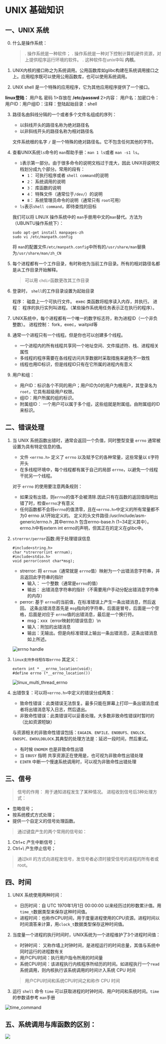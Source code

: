 # UNIX 基础知识

## 一、UNIX 系统
0. 什么是操作系统：
	>. 操作系统是一种软件；
	>. 操作系统是一种对下控制计算机硬件资源，对上提供程序运行环境的软件。
	>. 这种软件在unix中叫 **内核**。
	
1. UNIX内核的接口称之为系统调用。公用函数库如glibc构建在系统调用接口之上。应用程序既可以使用公用函数库，也可以使用系统调用。

2. UNIX shell 是一个特殊的应用程序，它为其他应用程序提供了一个接口。

**linux登陆：**
	用户名
	密码
	    1>存放在 __/etc/passwd__
	    2>内容： 用户名：加密口令：用户ID：用户组ID：注释：登陆起始目录：shell

3. 路径名由斜线分隔的一个或者多个文件名组成的序列：
	- 以斜线开头的路径名称为绝对路径名
	- 以非斜线开头的路径名称为相对路径名
	
	文件系统根的名字 `/` 是一个特殊的绝对路径名。它不包含任何其他的字符。

4. 查看UNIX系统`ls`命令的 `man`帮助手册：`man 1 ls`或者 `man -s1 ls`。
	- `1`表示第一部分。由于很多命令的说明文档过于庞大，因此 UNIX将说明文档划分成九个部分。常用的段有：
		- `1`： 可执行程序或者 `shell command`的说明
		- `2`： 系统调用的说明
		- `3`： 库函数的说明
		- `4`： 特殊文件（通常位于`/dev/`）的说明
		- `8`： 系统管理员命令的说明（通常只有 `root`可用）
	- `ls`表示`shell command`，即待查找的目标
	
	我们可以将 LINUX 操作系统中的 `man`手册用中文的`man`替代。方法为（UBUNTU操作系统下）：

	```
	sudo apt-get install manpages-zh
	sudo vi /etc/manpath.config
	```
	将 `man`的配置文件`/etc/manpath.config`中所有的`/usr/share/man`替换为`/usr/share/man/zh_CN`

5. 每个进程都有一个工作目录，有时称他为当前工作目录。所有的相对路径名都是从工作目录开始解释。
	> 可以用 `chdir`函数更改其工作目录

6. 登录时， `shell`的工作目录设置为起始目录

   程序：
        磁盘上一个可执行文件。
	exec 类函数将程序读入内存，并执行。
   进程：
       程序的执行实列叫进程。（某些操作系统用任务表示正在执行的程序）。
       
7. UNIX系统中，每个进程都有一个唯一的数字标志符，称为进程ID（一个非负整数）。
    进程控制：
        fork，exec，waitpid等

8. 通常一个进程只有一个线程。但是你也可以创建多个线程。
	- 一个进程内的所有线程共享同一个地址空间、文件描述符、栈、进程相关属性
	- 多线程的程序需要在各线程访问共享数据时采取措施来避免不一致性
	- 线程也用ID标识，但是线程ID只有在它所属的进程内有意义

9.  用户和组：
	- 用户ID：标识各个不同的用户；用户ID为0的用户为根用户，其登录名为 `root`，它具有超级用户权限。
	- 组ID：用户所属的组的标识。
	- 附属组ID： 一个用户可以属于多个组，这些组就是附属组。由附属组的ID来标识。


## 二、错误处理

1. 当 UNIX 系统函数出错时，通常会返回一个负值，同时整型变量 `errno` 通常被设置为具有特定信息的值。
	- 文件 `<errno.h>` 定义了 `errno` 以及赋予它的各种常量，这些常量以 `E`字符开头
	- 在多线程环境中，每个线程都有属于自己的局部 `errno`，以避免一个线程干扰另一个线程。

	对于 `errno` 的使用要注意两条规则：

	- 如果没有出错，则`errno`的值不会被清除.因此只有在函数的返回值指明出错了时，检查`errno`才有意义
	- 任何函数都不会将`errno`的值清零，且在`<errno.h>`中定义的所有常量都不为0
	errno 从1开始定义的。
	定义的头文件路径:/usr/include/asm-generic/errno.h ,其中errno.h 包含errno-base.h (1~34定义其中）。
	errno.h中有extern  int  errno的声明，但其正在的定义在glibc中。

2. `strerror/perror`函数:用于处理错误信息

	```
	#include<string.h>
	char *strerror(int errnum);
	#include<stdio.h>
	void perror(const char*msg);
	```
	- strerror: 将 `errnum`（通常就是 `errno`值）映射为一个出错消息字符串，并且返回此字符串的指针
		- 输入： 一个整数（通常是`errno`的值）
		- 输出： 出错消息字符串的指针（不需要用户手动分配出错消息字符串的内存）
	- perror: 基于 `errno`的当前值，在标准错误上产生一条出错消息，然后返回。
		  这条出错消息首先是 `msg`指向的字符串，后面是冒号，后面是一个空格，后面是对应于 `errno`值的出错消息，最后是一个换行符。
		- msg：xxx（error映射的错误信息）\n
		- 输入：附加的出错消息
		- 输出：无输出。但是向标准错误上输出一条出错消息，这条出错消息如上所述。

  	![errno handle](../imgs/introduction/errno.JPG) 

3. `linux支持多线程存取errno` 其定义：
   ```
   extern int * __errno_location(void);
   #define errno (*__errno_location())
   ```
   ![linux_multi_thread_errno](../imgs/introduction/multi_thread_errno.jpg)
4. 出错恢复：可以将`<errno.h>`中定义的错误分成两类：
	- 致命性错误：此类错误无法恢复。最多只能在屏幕上打印一条出错消息或者将出错消息写入日志，然后退出。
	- 非致命性错误：此类错误可以妥善处理。大多数非致命性错误时暂时的（比如资源短缺）

	与资源相关的非致命性错误包括：`EAGAIN、ENFILE、ENOBUFS、ENOLCK、ENOSPC、EWOULDBLOCK`.其典型的处理方法是：延迟一段时间，然后重试。
	
	- 有时候 `ENOMEM` 也是非致命性出错
	- 当 `EBUSY` 指明 共享资源正在使用是，也可视为非致命性出错处理
	- `EINTR` 中断一个慢速系统调用时，可以视为非致命性出错处理

## 三、信号
> 信号的作用：
    用于通知进程发生了某种情况。
> 进程收到信号后3种处理方式：
   - 忽略信号；
   - 按系统模式方式处理；
   - 提供一个自定义的信号处理函数。

> 通过键盘产生的两个常用的信号如：
  1. Ctrl+c  产生中断信号；
  2. Ctrl+\  产生停止信号；
  
> 通过kill 的方式向进程发信号，发信号者必须时接受信号的进程的所有者或root。
   

## 四、时间

1. UNIX 系统使用两种时间：
	- 日历时间：自 UTC 1970年1月1日 00:00:00 以来经历过的秒数累计值。用 `time_t`数据类型来保存这种时间值。
	- 进程时间：也称作CPU时间，用于度量进程使用的CPU资源。进程时间以时间滴答来计算，用`clock_t`数据类型保存这种时间值。

2. 当度量一个进程的执行时间时，UNIX系统为一个进程维护了3个进程时间值：
	- 时钟时间： 又称作墙上时钟时间，是进程运行的时间总量，其值与系统中同时运行的进程数有关
	- 用户CPU时间：执行用户指令所用的时间量
	- 系统CPU时间：该进程执行内核程序所经历的时间。如进程执行一个`read`系统调用，则内核执行该系统调用的时间计入系统 CPU 时间
	> 用户CPU时间和系统CPU时间之和称作 CPU 时间

3. 运行 `shell` 命令 `time` 可以获取进程的时钟时间、用户时间和系统时间。`time`的参数请参考 `man`手册

  ![time_command](../imgs/introduction/time_command.JPG) 
  
## 五、系统调用与库函数的区别：
   ![](../imgs/introduction/sys_and_lib_diff.jpg)
